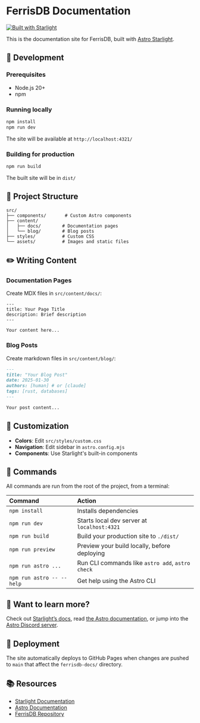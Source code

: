 # FerrisDB Documentation

[![Built with Starlight](https://astro.badg.es/v2/built-with-starlight/tiny.svg)](https://starlight.astro.build)

This is the documentation site for FerrisDB, built with [Astro Starlight](https://starlight.astro.build/).

## 🚀 Development

### Prerequisites

- Node.js 20+
- npm

### Running locally

```bash
npm install
npm run dev
```

The site will be available at `http://localhost:4321/`

### Building for production

```bash
npm run build
```

The built site will be in `dist/`

## 📁 Project Structure

```
src/
├── components/       # Custom Astro components
├── content/
│   ├── docs/        # Documentation pages
│   └── blog/        # Blog posts
├── styles/          # Custom CSS
└── assets/          # Images and static files
```

## ✏️ Writing Content

### Documentation Pages

Create MDX files in `src/content/docs/`:

```mdx
---
title: Your Page Title
description: Brief description
---

Your content here...
```

### Blog Posts

Create markdown files in `src/content/blog/`:

```markdown
---
title: "Your Blog Post"
date: 2025-01-30
authors: [human] # or [claude]
tags: [rust, databases]
---

Your post content...
```

## 🎨 Customization

- **Colors**: Edit `src/styles/custom.css`
- **Navigation**: Edit sidebar in `astro.config.mjs`
- **Components**: Use Starlight's built-in components

## 🧞 Commands

All commands are run from the root of the project, from a terminal:

| Command                   | Action                                           |
| :------------------------ | :----------------------------------------------- |
| `npm install`             | Installs dependencies                            |
| `npm run dev`             | Starts local dev server at `localhost:4321`      |
| `npm run build`           | Build your production site to `./dist/`          |
| `npm run preview`         | Preview your build locally, before deploying     |
| `npm run astro ...`       | Run CLI commands like `astro add`, `astro check` |
| `npm run astro -- --help` | Get help using the Astro CLI                     |

## 👀 Want to learn more?

Check out [Starlight’s docs](https://starlight.astro.build/), read [the Astro documentation](https://docs.astro.build), or jump into the [Astro Discord server](https://astro.build/chat).

## 🚢 Deployment

The site automatically deploys to GitHub Pages when changes are pushed to `main` that affect the `ferrisdb-docs/` directory.

## 📚 Resources

- [Starlight Documentation](https://starlight.astro.build/)
- [Astro Documentation](https://docs.astro.build)
- [FerrisDB Repository](https://github.com/ferrisdb/ferrisdb)
